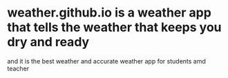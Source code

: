 # weather.github.io is a weather app that tells the weather that keeps you dry and ready
and it is the best weather and accurate weather app for students
amd teacher
